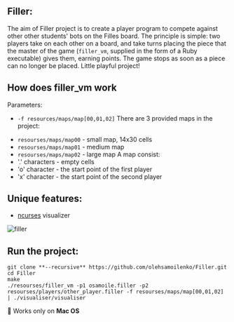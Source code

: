 Filler:
-----
The aim of Filler project is to create a player program to compete against other other students' bots on the Filles board. The principle is simple: two players take on each other on a board, and take turns placing the piece that the master of the game (```filler_vm```, supplied in the form of a Ruby executable) gives them, earning points. The game stops as soon as a piece can no longer be placed. Little playful project!

How does filler_vm work
-----
Parameters:
* ```-f resources/maps/map[00,01,02]```
There are 3 provided maps in the project:
- ```resourses/maps/map00``` - small map, 14x30 cells
- ```resourses/maps/map01``` - medium map
- ```resourses/maps/map02``` - large map
A map consist:
- '.' characters - empty cells
- 'o' character - the start point of the first player
- 'x' character - the start point of the second player


Unique features:
-----
* [ncurses](http://dkhramov.dp.ua/Comp.NcursesTutorial#.XLBLGpj7RPa) visualizer

![filler](http://g.recordit.co/ExEjAtnKje.gif)

Run the project:
-----

```
git clone **--recursive** https://github.com/olehsamoilenko/Filler.git
cd Filler
make
./resourses/filler_vm -p1 osamoile.filler -p2 resourses/players/other_player.filler -f resourses/maps/map[00,01,02] | ./visualiser/visualiser
```

:green_apple: Works only on **Mac OS**
